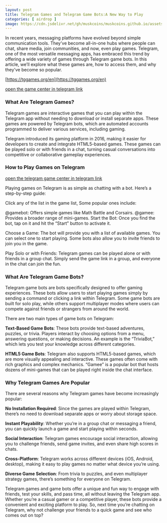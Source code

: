 ```yaml
---
layout: post
title: Telegram Games and Telegram Game Bots:A New Way to Play
categories: [ airdrop ]
image: https://cdn.jsdelivr.net/gh/muskcoins/muskcoins.github.io/assets/images/telegram-game-logo.png
---
```

In recent years, messaging platforms have evolved beyond simple communication tools. They’ve become all-in-one hubs where people can chat, share media, join communities, and now, even play games. Telegram, one of the most versatile messaging apps, has embraced this trend by offering a wide variety of games through Telegram game bots. In this article, we’ll explore what these games are, how to access them, and why they’ve become so popular.

 [https://tggames.org/en](https://tggames.org/en)
 
 [open the game center in telegram link](https://t.me/tgGameCenterBot/tggame)

### What Are Telegram Games?

Telegram games are interactive games that you can play within the Telegram app without needing to download or install separate apps. These games are powered by Telegram bots, which are automated accounts programmed to deliver various services, including gaming.

Telegram introduced its gaming platform in 2016, making it easier for developers to create and integrate HTML5-based games. These games can be played solo or with friends in a chat, turning casual conversations into competitive or collaborative gameplay experiences.

### How to Play Games on Telegram

 [open the telegram game center in telegram link](https://t.me/tgGameCenterBot/tggame)

Playing games on Telegram is as simple as chatting with a bot. Here’s a step-by-step guide:

Click any of the list in the game list, Some popular ones include:

@gamebot: Offers simple games like Math Battle and Corsairs.
@gamee: Provides a broader range of mini-games.
Start the Bot: Once you find the bot, tap on it and hit the “Start” button to activate it.

Choose a Game: The bot will provide you with a list of available games. You can select one to start playing. Some bots also allow you to invite friends to join you in the game.

Play Solo or with Friends: Telegram games can be played alone or with friends in a group chat. Simply send the game link in a group, and everyone in the chat can join the fun.

### What Are Telegram Game Bots?
Telegram game bots are bots specifically designed to offer gaming experiences. These bots allow users to start playing games simply by sending a command or clicking a link within Telegram. Some game bots are built for solo play, while others support multiplayer modes where users can compete against friends or strangers from around the world.

There are two main types of game bots on Telegram:

**Text-Based Game Bots**: These bots provide text-based adventures, puzzles, or trivia. Players interact by choosing options from a menu, answering questions, or making decisions. An example is the “TriviaBot,” which lets you test your knowledge across different categories.

**HTML5 Game Bots**: Telegram also supports HTML5-based games, which are more visually appealing and interactive. These games often come with rich graphics and complex mechanics. “Gamee” is a popular bot that hosts dozens of mini-games that can be played right inside the chat interface.

### Why Telegram Games Are Popular
There are several reasons why Telegram games have become increasingly popular:

**No Installation Required**: Since the games are played within Telegram, there’s no need to download separate apps or worry about storage space.

**Instant Playability**: Whether you’re in a group chat or messaging a friend, you can quickly launch a game and start playing within seconds.

**Social Interaction**: Telegram games encourage social interaction, allowing you to challenge friends, send game invites, and even share high scores in chats.

**Cross-Platform**: Telegram works across different devices (iOS, Android, desktop), making it easy to play games no matter what device you’re using.

**Diverse Game Selection**: From trivia to puzzles, and even multiplayer strategy games, there’s something for everyone on Telegram.

Telegram games and game bots offer a unique and fun way to engage with friends, test your skills, and pass time, all without leaving the Telegram app. Whether you’re a casual gamer or a competitive player, these bots provide a convenient and exciting platform to play. So, next time you’re chatting on Telegram, why not challenge your friends to a quick game and see who comes out on top?

